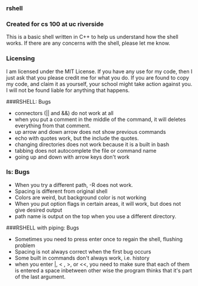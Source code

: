 ### rshell 

### Created for cs 100 at uc riverside

This is a basic shell written in C++ to help us understand how the shell works.
If there are any concerns with the shell, please let me know.

### Licensing
I am licensed under the MIT License. If you have any use for my code, then I just ask that you please credit me for what you do. If you are found to copy my code, and claim it as yourself, your school might take action against you. I will not be found liable for anything that happens.

###RSHELL: Bugs

* connectors (|| and &&) do not work at all
* when you put a comment in the middle of the command, it will deletes everything from that comment.
* up arrow and down arrow does not show previous commands
* echo with quotes work, but the include the quotes.
* changing directories does not work because it is a built in bash
* tabbing does not autocomplete the file or command name
* going up and down with arrow keys don't work 

### ls: Bugs

* When you try a different path, -R does not work.
* Spacing is different from original shell
* Colors are weird, but background color is not working
* When you put option flags in certain areas, it will work, but does not give desired output
* path name is output on the top when you use a different directory.


###RSHELL with piping: Bugs
* Sometimes you need to press enter once to regain the shell, flushing problem
* Spacing is not always correct when the first bug occurs
* Some built in commands don't always work, i.e. history
* when you enter |, < , >, or <<, you need to make sure that each of them is entered a space inbetween
other wise the program thinks that it's part of the last argument.
